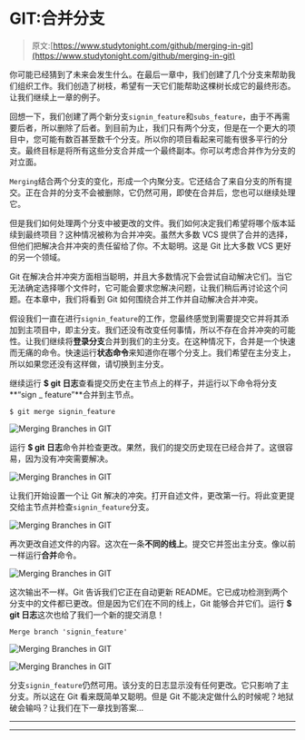 # GIT:合并分支

> 原文:[https://www.studytonight.com/github/merging-in-git](https://www.studytonight.com/github/merging-in-git)

你可能已经猜到了未来会发生什么。在最后一章中，我们创建了几个分支来帮助我们组织工作。我们创造了树枝，希望有一天它们能帮助这棵树长成它的最终形态。让我们继续上一章的例子。

回想一下，我们创建了两个新分支`signin_feature`和`subs_feature`，由于不再需要后者，所以删除了后者。到目前为止，我们只有两个分支，但是在一个更大的项目中，您可能有数百甚至数千个分支。所以你的项目看起来可能有很多平行的分支。最终目标是将所有这些分支合并成一个最终副本。你可以考虑合并作为分支的对立面。

`Merging`结合两个分支的变化，形成一个内聚分支。它还结合了来自分支的所有提交。正在合并的分支不会被删除，它仍然可用，即使在合并后，您也可以继续处理它。

但是我们如何处理两个分支中被更改的文件。我们如何决定我们希望将哪个版本延续到最终项目？这种情况被称为合并冲突。虽然大多数 VCS 提供了合并的选择，但他们把解决合并冲突的责任留给了你。不太聪明。这是 Git 比大多数 VCS 更好的另一个领域。

Git 在解决合并冲突方面相当聪明，并且大多数情况下会尝试自动解决它们。当它无法确定选择哪个文件时，它可能会要求您解决问题，让我们稍后再讨论这个问题。在本章中，我们将看到 Git 如何围绕合并工作并自动解决合并冲突。

假设我们一直在进行`signin_feature`的工作，您最终感觉到需要提交它并将其添加到主项目中，即主分支。我们还没有改变任何事情，所以不存在合并冲突的可能性。让我们继续将**登录分支**合并到我们的主分支。在这种情况下，合并是一个快速而无痛的命令。快速运行**状态命令**来知道你在哪个分支上。我们希望在主分支上，所以如果您还没有这样做，请切换到主分支。

继续运行 **$ git 日志**查看提交历史在主节点上的样子，并运行以下命令将分支**“sign _ feature”**合并到主节点。

```
$ git merge signin_feature
```

![Merging Branches in GIT](../Images/731653910b2573671528cdc9f20e028b.png)

运行 **$ git 日志**命令并检查更改。果然，我们的提交历史现在已经合并了。这很容易，因为没有冲突需要解决。

![Merging Branches in GIT](../Images/c5688d75e59685673ef1cb7f92943c45.png)

让我们开始设置一个让 Git 解决的冲突。打开自述文件，更改第一行。将此变更提交给主节点并检查`signin_feature`分支。

![Merging Branches in GIT](../Images/f55df53f465b26910da04a1745ab4855.png)

再次更改自述文件的内容。这次在一条**不同的线上**。提交它并签出主分支。像以前一样运行**合并**命令。

![Merging Branches in GIT](../Images/ee5871dd0cb1f58583654acedc5b8d52.png)

这次输出不一样。Git 告诉我们它正在自动更新 README。它已成功检测到两个分支中的文件都已更改。但是因为它们在不同的线上，Git 能够合并它们。运行 **$ git 日志**这次也给了我们一个新的提交消息！

```
Merge branch 'signin_feature'
```

![Merging Branches in GIT](../Images/d3b4d1b524924a9c1a219f2208bad357.png)

![Merging Branches in GIT](../Images/1c7d7726eccce5ea9aa849cfc31c6442.png)

分支`signin_feature`仍然可用。该分支的日志显示没有任何更改。它只影响了主分支。所以这在 Git 看来既简单又聪明。但是 Git 不能决定做什么的时候呢？地狱破会输吗？让我们在下一章找到答案...

* * *

* * *